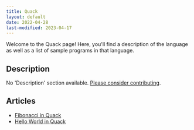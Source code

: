 ```yaml
---
title: Quack
layout: default
date: 2022-04-28
last-modified: 2023-04-17
---
```


Welcome to the Quack page! Here, you'll find a description of the language as well as a list of sample programs in that language.

## Description

No 'Description' section available. [Please consider contributing](https://github.com/TheRenegadeCoder/sample-programs-website).

## Articles

- [Fibonacci in Quack](https://sampleprograms.io/projects/fibonacci/quack)
- [Hello World in Quack](https://sampleprograms.io/projects/hello-world/quack)